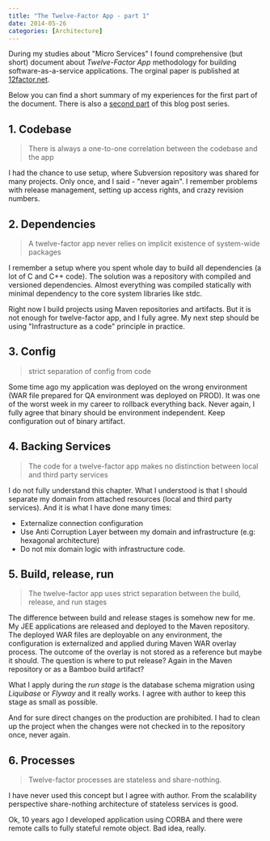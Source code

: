 ```yaml
---
title: "The Twelve-Factor App - part 1"
date: 2014-05-26
categories: [Architecture]
---
```


During my studies about "Micro Services" I found comprehensive (but short) document about _Twelve-Factor App_ methodology
for building software-as-a-service applications. The orginal paper is published at [12factor.net](http://12factor.net/).
 
Below you can find a short summary of my experiences for the first part of the document.
There is also a [second part](http://mkuthan.github.io/blog/2014/05/27/the-twelve-factor-app-part2/) of this blog post series.

## 1. Codebase

> There is always a one-to-one correlation between the codebase and the app

I had the chance to use setup, where Subversion repository was shared for many projects. 
Only once, and I said - "never again".
I remember problems with release management, setting up access rights, and crazy revision numbers.

## 2. Dependencies

> A twelve-factor app never relies on implicit existence of system-wide packages

I remember a setup where you spent whole day to build all dependencies (a lot of C and C++ code). 
The solution was a repository with compiled and versioned dependencies. 
Almost everything was compiled statically with minimal dependency to the core system libraries like stdc.

Right now I build projects using Maven repositories and artifacts.
But it is not enough for twelve-factor app, and I fully agree.
My next step should be using "Infrastructure as a code" principle in practice.

## 3. Config

> strict separation of config from code

Some time ago my application was deployed on the wrong environment (WAR file prepared for QA environment was deployed on PROD).
It was one of the worst week in my career to rollback everything back. 
Never again, I fully agree that binary should be environment independent. Keep configuration out of binary artifact.

## 4. Backing Services 

> The code for a twelve-factor app makes no distinction between local and third party services

I do not fully understand this chapter. 
What I understood is that I should separate my domain from attached resources (local and third party services).
And it is what I have done many times:

* Externalize connection configuration
* Use Anti Corruption Layer between my domain and infrastructure (e.g: hexagonal architecture)
* Do not mix domain logic with infrastructure code.

## 5. Build, release, run

> The twelve-factor app uses strict separation between the build, release, and run stages

The difference between build and release stages is somehow new for me. 
My JEE applications are released and deployed to the Maven repository.
The deployed WAR files are deployable on any environment, the configuration is externalized and applied during Maven WAR overlay process.
The outcome of the overlay is not stored as a reference but maybe it should. The question is where to put release?
Again in the Maven repository or as a Bamboo build artifact?

What I apply during the _run stage_ is the database schema migration using _Liquibase_ or _Flyway_ and it really works.
I agree with author to keep this stage as small as possible.

And for sure direct changes on the production are prohibited. 
I had to clean up the project when the changes were not checked in to the repository once, never again.   
  
## 6. Processes

> Twelve-factor processes are stateless and share-nothing.

I have never used this concept but I agree with author. 
From the scalability perspective share-nothing architecture of stateless services is good.

Ok, 10 years ago I developed application using CORBA and there were remote calls to fully stateful remote object. 
Bad idea, really.
